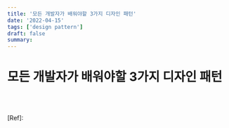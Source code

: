 ```yaml
---
title: '모든 개발자가 배워야할 3가지 디자인 패턴'
date: '2022-04-15'
tags: ['design pattern']
draft: false
summary:
---
```


# 모든 개발자가 배워야할 3가지 디자인 패턴

<br /><br />

[Ref]:

<br /><br /><br />
